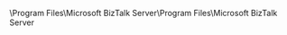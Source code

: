 <span data-ttu-id="b5d6b-101">\Program Files\Microsoft BizTalk Server</span><span class="sxs-lookup"><span data-stu-id="b5d6b-101">\Program Files\Microsoft BizTalk Server</span></span>